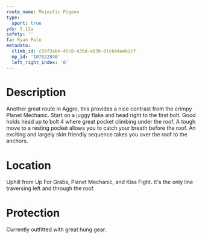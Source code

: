 ```yaml
---
route_name: Majestic Pigeon
type:
  sport: true
yds: 5.12a
safety: ''
fa: Ryan Palo
metadata:
  climb_id: c89f3abe-45c8-435d-a83b-01cbb4a4b2cf
  mp_id: '107822840'
  left_right_index: '6'
---
```

# Description
Another great route in Aggro, this provides a nice contrast from the crimpy Planet Mechanic. Start on a juggy flake and head right to the first bolt. Good holds head up to bolt 4 where great pocket climbing under the roof. A tough move to a resting pocket allows you to catch your breath before the roof. An exciting and largely skin friendly sequence takes you over the roof to the anchors.

# Location
Uphill from Up For Grabs, Planet Mechanic, and Kiss Fight. It's the only line traversing left and through the roof.

# Protection
Currently outfitted with great hung gear.
